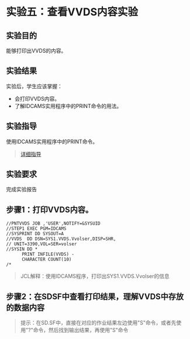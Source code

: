 # 实验五：查看VVDS内容实验

## 实验目的

能够打印出VVDS的内容。

## 实验结果

实验后，学生应该掌握：

- 会打印VVDS内容。
- 了解IDCAMS实用程序中的PRINT命令的用法。

## 实验指导

使用IDCAMS实用程序中的PRINT命令。

>[详细指导](http://www.doc88.com/p-9925261346401.html)

## 实验要求

完成实验报告

## 步骤1：打印VVDS内容。

```
//PNTVVDS JOB ,'USER',NOTIFY=&SYSUID                                      
//STEP1 EXEC PGM=IDCAMS                                                 
//SYSPRINT DD SYSOUT=A                                                  
//VVDS  DD DSN=SYS1.VVDS.Vvolser,DISP=SHR,                              
// UNIT=3390,VOL=SER=volser                                   
//SYSIN DD *                                                            
      PRINT INFILE(VVDS) -                                              
      CHARACTER COUNT(10)                                               
/*
```
>JCL解释：使用IDCAMS程序，打印出SYS1.VVDS.Vvolser的信息                   

 ## 步骤2：在SDSF中查看打印结果，理解VVDS中存放的数据内容

>提示：在SD.SF中，直接在对应的作业结果左边使用"S"命令，或者先使用"?"命令，然后找到输出结果，再使用"S"命令




